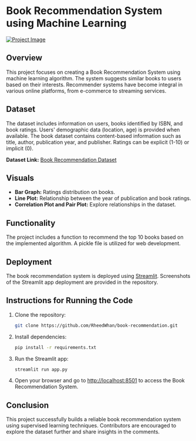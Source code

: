 # Book Recommendation System using Machine Learning

[![Project Image](https://user-images.githubusercontent.com/115232340/201062991-1256ac4b-e96f-4103-8b54-cedee9b85c6b.png)](https://github.com/YourGitHubUsername/YourRepoName)

## Overview

This project focuses on creating a Book Recommendation System using machine learning algorithm. The system suggests similar books to users based on their interests. Recommender systems have become integral in various online platforms, from e-commerce to streaming services.

## Dataset

The dataset includes information on users, books identified by ISBN, and book ratings. Users' demographic data (location, age) is provided when available. The book dataset contains content-based information such as title, author, publication year, and publisher. Ratings can be explicit (1-10) or implicit (0).

**Dataset Link:** [Book Recommendation Dataset](https://www.kaggle.com/datasets/arashnic/book-recommendation-dataset)

## Visuals

- **Bar Graph:** Ratings distribution on books.
- **Line Plot:** Relationship between the year of publication and book ratings.
- **Correlation Plot and Pair Plot:** Explore relationships in the dataset.

## Functionality

The project includes a function to recommend the top 10 books based on the implemented algorithm. A pickle file is utilized for web development.

## Deployment

The book recommendation system is deployed using [Streamlit](https://streamlit.io/). Screenshots of the Streamlit app deployment are provided in the repository.

## Instructions for Running the Code

1. Clone the repository:

    ```bash
    git clone https://github.com/RheedWhan/book-recommendation.git
    ```

2. Install dependencies:

    ```bash
    pip install -r requirements.txt
    ```

3. Run the Streamlit app:

    ```bash
    streamlit run app.py
    ```

4. Open your browser and go to [http://localhost:8501](http://localhost:8501) to access the Book Recommendation System.

## Conclusion

This project successfully builds a reliable book recommendation system using supervised learning techniques. Contributors are encouraged to explore the dataset further and share insights in the comments.

